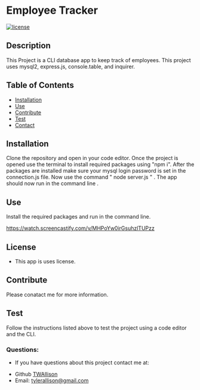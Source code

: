 
  # Employee Tracker


  [![license](https://img.shields.io/badge/license--success)](https://shields.io)

  ## Description
  This Project is a CLI database app to keep track of employees. This project uses mysql2, express.js, console.table, and inquirer.

  ## Table of Contents
  * [Installation](#installation)
  * [Use](#use)
  * [Contribute](#contribute)
  * [Test](#test)
  * [Contact](#contact)
  

  ## Installation
  Clone the repository and open in your code editor. Once the project is opened use the terminal to install required packages using "npm i". After the packages are installed make sure your mysql login password is set in the connection.js file. Now use the command " node server.js " . The app should now run in the command line .

  ## Use
  Install the required packages and run in the command line.
  
  https://watch.screencastify.com/v/MHPoYw0irGsuhzlTUPzz


  ## License
  * This app is uses  license.


  ## Contribute
  Please conatact me for more information.


  ## Test
  Follow the instructions listed above to test the project using a code editor and the CLI.

  ### Questions:
  * If you have questions about this project contact me at:
  - Github [TWAllison](https://github.com/TWAllison)
  - Email: tylerallison@gmail.com
  
